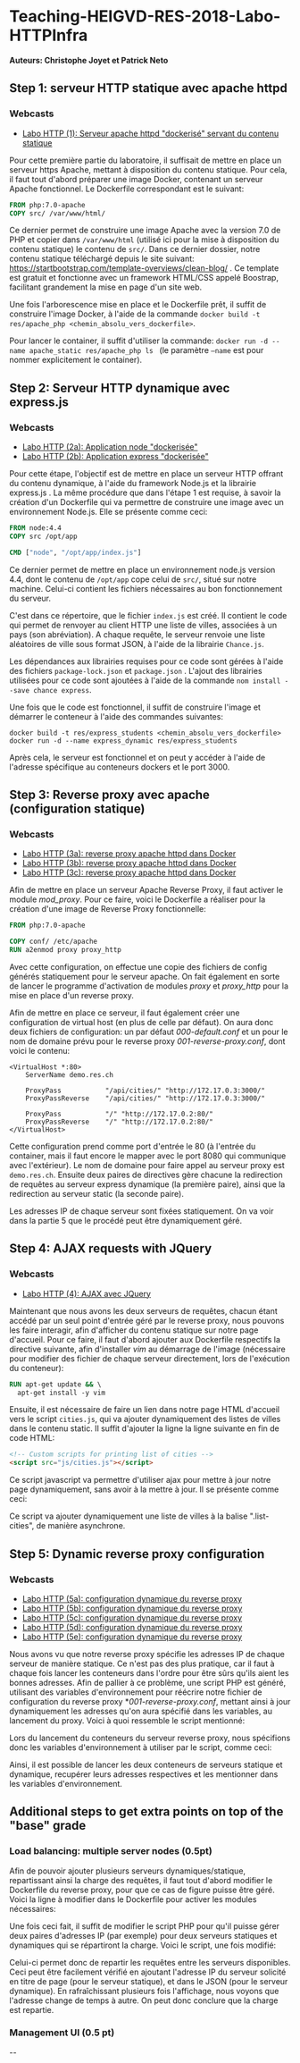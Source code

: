 

# Teaching-HEIGVD-RES-2018-Labo-HTTPInfra

__Auteurs: Christophe Joyet et Patrick Neto__




## Step 1: serveur HTTP statique avec apache httpd

### Webcasts

* [Labo HTTP (1): Serveur apache httpd "dockerisé" servant du contenu statique](https://www.youtube.com/watch?v=XFO4OmcfI3U)

Pour cette première partie du laboratoire, il suffisait de mettre en place un serveur https Apache, mettant à disposition du contenu statique. Pour cela, il faut tout d'abord préparer une image Docker, contenant un serveur Apache fonctionnel.  Le Dockerfile correspondant est le suivant:

```dockerfile
FROM php:7.0-apache
COPY src/ /var/www/html/
```

Ce dernier permet de construire une image Apache avec la version 7.0 de PHP et copier dans `/var/www/html` (utilisé ici pour la mise à disposition du contenu statique) le contenu de `src/`. Dans ce dernier dossier, notre contenu statique téléchargé depuis le site suivant: https://startbootstrap.com/template-overviews/clean-blog/ . Ce template est gratuit et fonctionne avec un framework HTML/CSS appelé Boostrap, facilitant grandement la mise en page d'un site web.

Une fois l'arborescence mise en place et le Dockerfile prêt, il suffit de construire l'image Docker, à l'aide de la commande `docker build -t res/apache_php <chemin_absolu_vers_dockerfile>`.

Pour lancer le container, il suffit d'utiliser la commande: `docker run -d --name apache_static res/apache_php ls ` (le paramètre `—name` est pour nommer explicitement le container).



## Step 2: Serveur HTTP dynamique avec express.js

### Webcasts

* [Labo HTTP (2a): Application node "dockerisée"](https://www.youtube.com/watch?v=fSIrZ0Mmpis)
* [Labo HTTP (2b): Application express "dockerisée"](https://www.youtube.com/watch?v=o4qHbf_vMu0)

Pour cette étape, l'objectif est de mettre en place un serveur HTTP offrant du contenu dynamique, à l'aide du framework Node.js et la librairie express.js . La même procédure que dans l'étape 1 est requise, à savoir la création d'un Dockerfile qui va permettre de construire une image avec un environnement Node.js. Elle se présente comme ceci:

```dockerfile
FROM node:4.4
COPY src /opt/app

CMD ["node", "/opt/app/index.js"]
```

Ce dernier permet de mettre en place un environnement node.js version 4.4, dont le contenu de `/opt/app`  cope celui de `src/`, situé sur notre machine. Celui-ci contient les fichiers nécessaires au bon fonctionnement du serveur. 

C'est dans ce répertoire, que le fichier `index.js` est créé. Il contient le code qui permet de renvoyer au client HTTP une liste de villes, associées à un pays (son abréviation). A chaque requête, le serveur renvoie une liste aléatoires de ville sous format JSON, à l'aide de la librairie `Chance.js`. 

Les dépendances aux librairies requises pour ce code sont gérées à l'aide des fichiers `package-lock.json` et `package.json` . L'ajout des librairies utilisées pour ce code sont ajoutées à l'aide de la commande `nom install --save chance express`. 

Une fois que le code est fonctionnel, il suffit de construire l'image et démarrer le conteneur à l'aide des commandes suivantes:

```
docker build -t res/express_students <chemin_absolu_vers_dockerfile>
docker run -d --name express_dynamic res/express_students
```

Après cela, le serveur est fonctionnel et on peut y accéder à l'aide de l'adresse spécifique au conteneurs dockers et le port 3000.


## Step 3: Reverse proxy avec apache (configuration statique)

### Webcasts

* [Labo HTTP (3a): reverse proxy apache httpd dans Docker](https://www.youtube.com/watch?v=WHFlWdcvZtk)
* [Labo HTTP (3b): reverse proxy apache httpd dans Docker](https://www.youtube.com/watch?v=fkPwHyQUiVs)
* [Labo HTTP (3c): reverse proxy apache httpd dans Docker](https://www.youtube.com/watch?v=UmiYS_ObJxY)

Afin de mettre en place un serveur Apache Reverse Proxy, il faut activer le module *mod_proxy*. Pour ce faire, voici le Dockerfile a réaliser pour la création d'une image de Reverse Proxy fonctionnelle:

```dockerfile
FROM php:7.0-apache

COPY conf/ /etc/apache
RUN a2enmod proxy proxy_http
```

Avec cette configuration, on effectue une copie des fichiers de config générés statiquement pour le serveur apache. On fait également en sorte de lancer le programme d'activation de modules *proxy* et *proxy_http* pour la mise en place d'un reverse proxy.

Afin de mettre en place ce serveur, il faut également créer une configuration de virtual host (en plus de celle par défaut). On aura donc deux fichiers de configuration: un par défaut *000-default.conf* et un pour le nom de domaine prévu pour le reverse proxy *001-reverse-proxy.conf*, dont voici le contenu:

```
<VirtualHost *:80>
	ServerName demo.res.ch

	ProxyPass 			"/api/cities/" "http://172.17.0.3:3000/"
	ProxyPassReverse 	"/api/cities/" "http://172.17.0.3:3000/"

	ProxyPass 			"/" "http://172.17.0.2:80/"
	ProxyPassReverse 	"/" "http://172.17.0.2:80/"
</VirtualHost>
```

Cette configuration prend comme port d'entrée le 80 (à l'entrée du container, mais il faut encore le mapper avec le port 8080 qui communique avec l'extérieur). Le nom de domaine pour faire appel au serveur proxy est `demo.res.ch`. Ensuite deux paires de directives gère chacune la redirection de requêtes au serveur express dynamique (la première paire), ainsi que la redirection au serveur static (la seconde paire).

Les adresses IP de chaque serveur sont fixées statiquement. On va voir dans la partie 5 que le procédé peut être dynamiquement géré.

## Step 4: AJAX requests with JQuery

### Webcasts

* [Labo HTTP (4): AJAX avec JQuery](https://www.youtube.com/watch?v=fgpNEbgdm5k)

Maintenant que nous avons les deux serveurs de requêtes, chacun étant accédé par un seul point d'entrée géré par le reverse proxy, nous pouvons les faire interagir, afin d'afficher du contenu statique sur notre page d'accueil. Pour ce faire, il faut d'abord ajouter aux Dockerfile respectifs la directive suivante, afin d'installer *vim* au démarrage de l'image (nécessaire pour modifier des fichier de chaque serveur directement, lors de l'exécution du conteneur):

```dockerfile
RUN apt-get update && \ 
  apt-get install -y vim
```

Ensuite, il est nécessaire de faire un lien dans notre page HTML d'accueil vers le script `cities.js`, qui va ajouter dynamiquement des listes de villes dans le contenu static. Il suffit d'ajouter la ligne la ligne suivante en fin de code HTML:

```html
<!-- Custom scripts for printing list of cities -->
<script src="js/cities.js"></script>
```

Ce script javascript va permettre d'utiliser ajax pour mettre à jour notre page dynamiquement, sans avoir à la mettre à jour. Il se présente comme ceci:



Ce script va ajouter dynamiquement une liste de villes à la balise ".list-cities", de manière asynchrone.

## Step 5: Dynamic reverse proxy configuration

### Webcasts

* [Labo HTTP (5a): configuration dynamique du reverse proxy](https://www.youtube.com/watch?v=iGl3Y27AewU)
* [Labo HTTP (5b): configuration dynamique du reverse proxy](https://www.youtube.com/watch?v=lVWLdB3y-4I)
* [Labo HTTP (5c): configuration dynamique du reverse proxy](https://www.youtube.com/watch?v=MQj-FzD-0mE)
* [Labo HTTP (5d): configuration dynamique du reverse proxy](https://www.youtube.com/watch?v=B_JpYtxoO_E)
* [Labo HTTP (5e): configuration dynamique du reverse proxy](https://www.youtube.com/watch?v=dz6GLoGou9k)

Nous avons vu que notre reverse proxy spécifie les adresses IP de chaque serveur de manière statique. Ce n'est pas des plus pratique, car il faut à chaque fois lancer les conteneurs dans l'ordre pour être sûrs qu'ils aient les bonnes adresses. Afin de pallier à ce problème, une script PHP est généré, utilisant des variables d'environnement pour réécrire notre fichier de configuration du reverse proxy **001-reverse-proxy.conf*, mettant ainsi à jour dynamiquement les adresses qu'on aura spécifié dans les variables, au lancement du proxy. Voici à quoi ressemble le script mentionné:



Lors du lancement du conteneurs du serveur reverse proxy, nous spécifions donc les variables d'environnement à utiliser par le script, comme ceci:



Ainsi, il est possible de lancer les deux conteneurs de serveurs statique et dynamique, recupérer leurs adresses respectives et les mentionner dans les variables d'environnement.

## Additional steps to get extra points on top of the "base" grade

### Load balancing: multiple server nodes (0.5pt)

Afin de pouvoir ajouter plusieurs serveurs dynamiques/statique, repartissant ainsi la charge des requêtes, il faut tout d'abord modifier le Dockerfile du reverse proxy, pour que ce cas de figure puisse être géré. Voici la ligne à modifier dans le Dockerfile pour activer les modules nécessaires:



Une fois ceci fait, il suffit de modifier le script PHP pour qu'il puisse gérer deux paires d'adresses IP (par exemple) pour deux serveurs statiques et dynamiques qui se répartiront la charge. Voici le script, une fois modifié:



Celui-ci permet donc de repartir les requêtes entre les serveurs disponibles. Ceci peut être facilement vérifié en ajoutant l'adresse IP du serveur solicité en titre de page (pour le serveur statique), et dans le JSON (pour le serveur dynamique). En rafraîchissant plusieurs fois l'affichage, nous voyons que l'adresse change de temps à autre. On peut donc conclure que la charge est repartie.

### Management UI (0.5 pt)

-- 